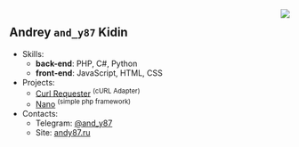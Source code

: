 <img align='right' src="https://github-readme-stats.vercel.app/api/top-langs/?username=andy87&langs_count=5&hide_title=true">  

## Andrey `and_y87` Kidin  

* Skills:  
  * **back-end**: PHP, C#, Python  
  * **front-end**: JavaScript, HTML, CSS  
* Projects:  
  * [Curl Requester](https://github.com/andy87/curl-requester) <sup>(cURL Adapter)</sup>  
  * [Nano](https://github.com/andy87/nano-framework)  <sup>(simple php framework)</sup>  
* Contacts:  
  * Telegram: [@and_y87](https://t.me/and_y87)  
  * Site: [andy87.ru](https://andy87.ru)  
